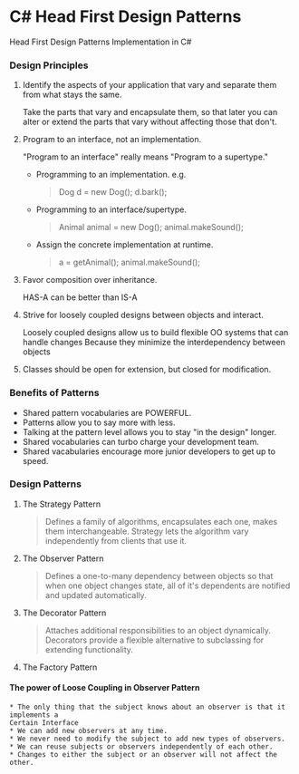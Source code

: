 # C# Head First Design Patterns
Head First Design Patterns Implementation in C#

### Design Principles
1. Identify the aspects of your application that vary and separate them from what stays the same.
    
    Take the parts that vary and encapsulate them, so that later you can alter or extend the
    parts that vary without affecting those that don't.

2. Program to an interface, not an implementation.

    "Program to an interface" really means "Program to a supertype."
    * Programming to an implementation. e.g.
        > Dog d = new Dog();
        > d.bark();
    * Programming to an interface/supertype.
        > Animal animal = new Dog();
        > animal.makeSound();
    * Assign the concrete implementation at runtime.
        > a = getAnimal();
        > animal.makeSound();

3. Favor composition over inheritance.
	
	HAS-A can be better than IS-A

4. Strive for loosely coupled designs between objects and interact.
	
	Loosely coupled designs allow us to build flexible OO systems that can handle changes
	Because they minimize the interdependency between objects

5. Classes should be open for extension, but closed for modification.



### Benefits of Patterns
* Shared pattern vocabularies are POWERFUL.
* Patterns allow you to say more with less.
* Talking at the pattern level allows you to stay "in the design" longer.
* Shared vocabularies can turbo charge your development team.
* Shared vacabularies encourage more junior developers to get up to speed.


### Design Patterns
1. The Strategy Pattern 
	> Defines a family of algorithms, encapsulates each one, makes them interchangeable.
	> Strategy lets the algorithm vary independently from clients that use it.

2. The Observer Pattern
	> Defines a one-to-many dependency between objects so that when one object changes state,
	> all of it's dependents are notified and updated automatically.

3. The Decorator Pattern
	> Attaches additional responsibilities to an object dynamically. Decorators provide a
	> flexible alternative to subclassing for extending functionality.

4. The Factory Pattern
	> 


#### The power of Loose Coupling in Observer Pattern
	* The only thing that the subject knows about an observer is that it implements a
	Certain Interface
	* We can add new observers at any time.
	* We never need to modify the subject to add new types of observers.
	* We can reuse subjects or observers independently of each other.
	* Changes to either the subject or an observer will not affect the other.
